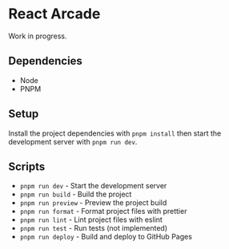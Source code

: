# React Arcade

Work in progress.

## Dependencies

- Node
- PNPM

## Setup

Install the project dependencies with `pnpm install` then start the development server with `pnpm run dev`.

## Scripts

- `pnpm run dev` - Start the development server
- `pnpm run build` - Build the project
- `pnpm run preview` - Preview the project build
- `pnpm run format` - Format project files with prettier
- `pnpm run lint` - Lint project files with eslint
- `pnpm run test` - Run tests (not implemented)
- `pnpm run deploy` - Build and deploy to GitHub Pages
